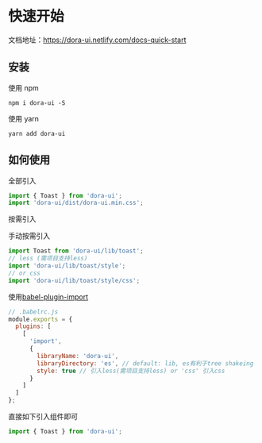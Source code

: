 # 快速开始

文档地址：https://dora-ui.netlify.com/docs-quick-start

## 安装

使用 npm

```
npm i dora-ui -S
```

使用 yarn

```
yarn add dora-ui
```

## 如何使用

全部引入

```jsx
import { Toast } from 'dora-ui';
import 'dora-ui/dist/dora-ui.min.css';
```

按需引入

手动按需引入

```jsx
import Toast from 'dora-ui/lib/toast';
// less (需项目支持less)
import 'dora-ui/lib/toast/style';
// or css
import 'dora-ui/lib/toast/style/css';
```

使用[babel-plugin-import](https://www.npmjs.com/package/babel-plugin-import)

```js
// .babelrc.js
module.exports = {
  plugins: [
    [
      'import',
      {
        libraryName: 'dora-ui',
        libraryDirectory: 'es', // default: lib, es有利于tree shakeing
        style: true // 引入less(需项目支持less) or 'css' 引入css
      }
    ]
  ]
};
```

直接如下引入组件即可

```jsx
import { Toast } from 'dora-ui';
```
